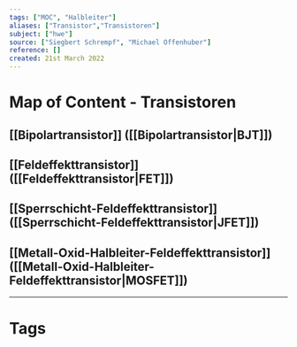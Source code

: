 ```yaml
---
tags: ["MOC", "Halbleiter"]
aliases: ["Transistor","Transistoren"]
subject: ["hwe"]
source: ["Siegbert Schrempf", "Michael Offenhuber"]
reference: []
created: 21st March 2022
---
```

# Map of Content - Transistoren
## [[Bipolartransistor]] ([[Bipolartransistor|BJT]])
## [[Feldeffekttransistor]] ([[Feldeffekttransistor|FET]]) 
## [[Sperrschicht-Feldeffekttransistor]] ([[Sperrschicht-Feldeffekttransistor|JFET]])
## [[Metall-Oxid-Halbleiter-Feldeffekttransistor]] ([[Metall-Oxid-Halbleiter-Feldeffekttransistor|MOSFET]])

---
# Tags